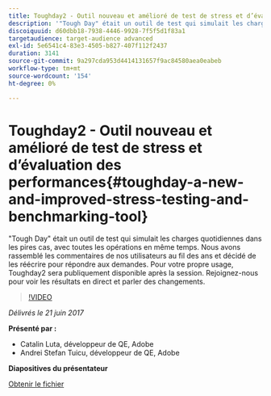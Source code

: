 ```yaml
---
title: Toughday2 - Outil nouveau et amélioré de test de stress et d’évaluation des performances
description: '"Tough Day" était un outil de test qui simulait les charges quotidiennes dans les pires cas, avec toutes les opérations en même temps. Nous avons rassemblé les commentaires de nos utilisateurs au fil des ans et décidé de les réécrire pour répondre aux demandes.'
discoiquuid: d60dbb18-7938-4446-9928-7f5f5d1f83a1
targetaudience: target-audience advanced
exl-id: 5e6541c4-83e3-4505-b827-407f112f2437
duration: 3141
source-git-commit: 9a297cda953d4414131657f9ac84580aea0eabeb
workflow-type: tm+mt
source-wordcount: '154'
ht-degree: 0%

---
```


# Toughday2 - Outil nouveau et amélioré de test de stress et d’évaluation des performances{#toughday-a-new-and-improved-stress-testing-and-benchmarking-tool}

&quot;Tough Day&quot; était un outil de test qui simulait les charges quotidiennes dans les pires cas, avec toutes les opérations en même temps. Nous avons rassemblé les commentaires de nos utilisateurs au fil des ans et décidé de les réécrire pour répondre aux demandes. Pour votre propre usage, Toughday2 sera publiquement disponible après la session. Rejoignez-nous pour voir les résultats en direct et parler des changements.

>[!VIDEO](https://video.tv.adobe.com/v/18935/?quality=9)

*Délivrés le 21 juin 2017*

**Présenté par :**

* Catalin Luta, développeur de QE, Adobe
* Andrei Stefan Tuicu, développeur de QE, Adobe

**Diapositives du présentateur**

[Obtenir le fichier](assets/aem-gems-toughday2.pdf)
<!--
[Get back to the Overview](https://helpx.adobe.com/experience-manager/kt/eseminars/gems/aem-index.html)
-->
